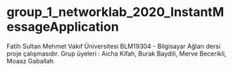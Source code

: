 # group_1_networklab_2020_InstantMessageApplication
Fatih Sultan Mehmet Vakıf Üniversitesi BLM19304 - Bilgisayar Ağları dersi proje çalışmasıdır.
Grup üyeleri : Aicha Kifah, Burak Baydili, Merve Becerikli, Moaaz Gaballah
